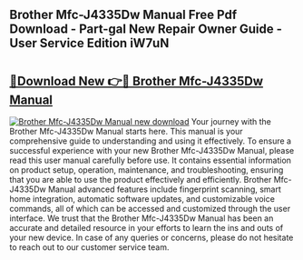 ## Brother Mfc-J4335Dw Manual Free Pdf Download - Part-gal New Repair Owner Guide - User Service Edition iW7uN

# <h2><a href="http://bc20022.oget.top/?id=Brother+Mfc-J4335Dw+Manual">🔗Download New 👉🔴 Brother Mfc-J4335Dw Manual</a></h2>

[![Brother Mfc-J4335Dw Manual new download](https://i.imgur.com/5g1atiW.png)](http://bc20022.oget.top/?id=Brother+Mfc-J4335Dw+Manual)
Your journey with the Brother Mfc-J4335Dw Manual starts here. This manual is your comprehensive guide to understanding and using it effectively. To ensure a successful experience with your new Brother Mfc-J4335Dw Manual, please read this user manual carefully before use. It contains essential information on product setup, operation, maintenance, and troubleshooting, ensuring that you are able to use the product effectively and efficiently. Brother Mfc-J4335Dw Manual advanced features include fingerprint scanning, smart home integration, automatic software updates, and customizable voice commands, all of which can be accessed and customized through the user interface. We trust that the Brother Mfc-J4335Dw Manual has been an accurate and detailed resource in your efforts to learn the ins and outs of your new device. In case of any queries or concerns, please do not hesitate to reach out to our customer service team.
